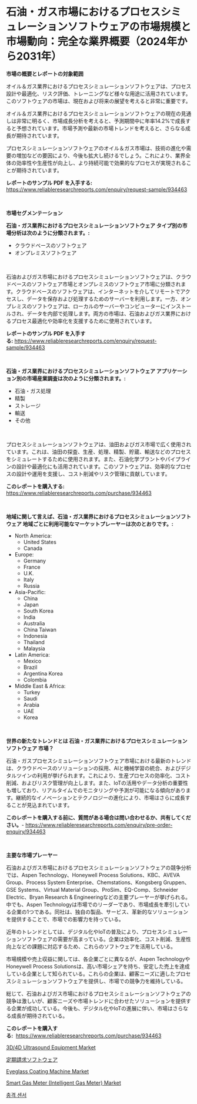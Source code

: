 <p><h1>石油・ガス市場におけるプロセスシミュレーションソフトウェアの市場規模と市場動向：完全な業界概要（2024年から2031年）</h1></p><p><strong>市場の概要とレポートの対象範囲</strong></p>
<p><p>オイル＆ガス業界におけるプロセスシミュレーションソフトウェアは、プロセス設計や最適化、リスク評価、トレーニングなど様々な用途に活用されています。このソフトウェアの市場は、現在および将来の展望を考えると非常に重要です。</p><p>オイル＆ガス業界におけるプロセスシミュレーションソフトウェアの現在の見通しは非常に明るく、市場成長分析を考えると、予測期間中に年率14.2%で成長すると予想されています。市場予測や最新の市場トレンドを考えると、さらなる成長が期待されています。</p><p>プロセスシミュレーションソフトウェアのオイル＆ガス市場は、技術の進化や需要の増加などの要因により、今後も拡大し続けるでしょう。これにより、業界全体の効率性や生産性が向上し、より持続可能で効果的なプロセスが実現されることが期待されています。</p></p>
<p><strong>レポートのサンプル PDF を入手する:</strong> <a href="https://www.reliableresearchreports.com/enquiry/request-sample/934463">https://www.reliableresearchreports.com/enquiry/request-sample/934463</a></p>
<p>&nbsp;</p>
<p><strong>市場セグメンテーション</strong></p>
<p><strong>石油・ガス業界におけるプロセスシミュレーションソフトウェア タイプ別の市場分析は次のように分類されます。:</strong></p>
<p><ul><li>クラウドベースのソフトウェア</li><li>オンプレミスソフトウェア</li></ul></p>
<p>&nbsp;</p>
<p><p>石油およびガス市場におけるプロセスシミュレーションソフトウェアは、クラウドベースのソフトウェア市場とオンプレミスのソフトウェア市場に分類されます。クラウドベースのソフトウェアは、インターネットを介してリモートでアクセスし、データを保存および処理するためのサーバーを利用します。一方、オンプレミスのソフトウェアは、ローカルのサーバーやコンピューターにインストールされ、データを内部で処理します。両方の市場は、石油およびガス業界におけるプロセス最適化や効率化を支援するために使用されています。</p></p>
<p><strong>レポートのサンプル PDF を入手する:</strong>&nbsp;<a href="https://www.reliableresearchreports.com/enquiry/request-sample/934463">https://www.reliableresearchreports.com/enquiry/request-sample/934463</a></p>
<p>&nbsp;</p>
<p><strong> 石油・ガス業界におけるプロセスシミュレーションソフトウェア アプリケーション別の市場産業調査は次のように分類されます。:</strong></p>
<p><ul><li>石油・ガス処理</li><li>精製</li><li>ストレージ</li><li>輸送</li><li>その他</li></ul></p>
<p>&nbsp;</p>
<p><p>プロセスシミュレーションソフトウェアは、油田およびガス市場で広く使用されています。これは、油田の探査、生産、処理、精製、貯蔵、輸送などのプロセスをシミュレートするために使用されます。また、石油化学プラントやパイプラインの設計や最適化にも活用されています。このソフトウェアは、効率的なプロセスの設計や運用を支援し、コスト削減やリスク管理に貢献しています。</p></p>
<p><strong>このレポートを購入する:</strong>&nbsp; <a href="https://www.reliableresearchreports.com/purchase/934463">https://www.reliableresearchreports.com/purchase/934463</a></p>
<p>&nbsp;</p>
<p><strong>地域に関して言えば、石油・ガス業界におけるプロセスシミュレーションソフトウェア 地域ごとに利用可能なマーケットプレーヤーは次のとおりです。:</strong></p>
<p><ul>
    <li>
        North America:
        <ul>
            <li>United States</li>
            <li>Canada</li>
        </ul>
    </li>
    <li>
        Europe:
        <ul>
            <li>Germany</li>
            <li>France</li>
            <li>U.K.</li>
            <li>Italy</li>
            <li>Russia</li>
        </ul>
    </li>
    <li>
        Asia-Pacific:
        <ul>
            <li>China</li>
            <li>Japan</li>
            <li>South Korea</li>
            <li>India</li>
            <li>Australia</li>
            <li>China Taiwan</li>
            <li>Indonesia</li>
            <li>Thailand</li>
            <li>Malaysia</li>
        </ul>
    </li>
    <li>
        Latin America:
        <ul>
            <li>Mexico</li>
            <li>Brazil</li>
            <li>Argentina Korea</li>
            <li>Colombia</li>
        </ul>
    </li>
    <li>
        Middle East & Africa:
        <ul>
            <li>Turkey</li>
            <li>Saudi</li>
            <li>Arabia</li>
            <li>UAE</li>
            <li>Korea</li>
        </ul>
    </li>
    </ul></p>
<p>&nbsp;</p>
<p><strong>世界の新たなトレンドとは 石油・ガス業界におけるプロセスシミュレーションソフトウェア 市場？</strong></p>
<p><p>石油・ガスプロセスシミュレーションソフトウェア市場における最新のトレンドは、クラウドベースのソリューションの採用、AIと機械学習の統合、およびデジタルツインの利用が挙げられます。これにより、生産プロセスの効率化、コスト削減、およびリスク管理が向上します。また、IoTの活用やデータ分析の重要性も増しており、リアルタイムでのモニタリングや予測が可能になる傾向があります。継続的なイノベーションとテクノロジーの進化により、市場はさらに成長することが見込まれています。</p></p>
<p><strong>このレポートを購入する前に、質問がある場合は問い合わせるか、共有してください。</strong>- <a href="https://www.reliableresearchreports.com/enquiry/pre-order-enquiry/934463">https://www.reliableresearchreports.com/enquiry/pre-order-enquiry/934463</a></p>
<p>&nbsp;</p>
<p><strong>主要な市場プレーヤー</strong></p>
<p><p>石油およびガス市場におけるプロセスシミュレーションソフトウェアの競争分析では、Aspen Technology、Honeywell Process Solutions、KBC、AVEVA Group、Process System Enterprise、Chemstations、Kongsberg Gruppen、GSE Systems、Virtual Material Group、ProSim、EQ-Comp、Schneider Electric、Bryan Research & Engineeringなどの主要プレーヤーが挙げられる。中でも、Aspen Technologyは市場でのリーダーであり、市場成長を牽引している企業の1つである。同社は、独自の製品、サービス、革新的なソリューションを提供することで、市場での影響力を持っている。</p><p>近年のトレンドとしては、デジタル化やIoTの普及により、プロセスシミュレーションソフトウェアの需要が高まっている。企業は効率化、コスト削減、生産性向上などの課題に対応するため、これらのソフトウェアを活用している。</p><p>市場規模や売上収益に関しては、各企業ごとに異なるが、Aspen TechnologyやHoneywell Process Solutionsは、高い市場シェアを持ち、安定した売上を達成している企業として知られている。これらの企業は、顧客ニーズに適したプロセスシミュレーションソフトウェアを提供し、市場での競争力を維持している。</p><p>総じて、石油およびガス市場におけるプロセスシミュレーションソフトウェアの競争は激しいが、顧客ニーズや市場トレンドに合わせたソリューションを提供する企業が成功している。今後も、デジタル化やIoTの進展に伴い、市場はさらなる成長が期待されている。</p></p>
<p><strong>このレポートを購入する:</strong>&nbsp;&nbsp;<a href="https://www.reliableresearchreports.com/purchase/934463">https://www.reliableresearchreports.com/purchase/934463</a></p>
<p><p><a href="https://github.com/jodemen/Market-Research-Report-List-1/blob/main/3d4d-ultrasound-equipment-market.md">3D/4D Ultrasound Equipment Market</a></p><p><a href="https://medium.com/@keeganbarrows2023/%E7%B9%B0%E3%82%8A%E8%BF%94%E3%81%97%E8%AB%8B%E6%B1%82%E3%82%BD%E3%83%95%E3%83%88%E3%82%A6%E3%82%A7%E3%82%A2%E5%B8%82%E5%A0%B4%E3%81%AF-%E5%B8%82%E5%A0%B4%E3%82%B7%E3%82%A7%E3%82%A2-%E5%B8%82%E5%A0%B4%E5%8B%95%E5%90%91-%E5%B8%82%E5%A0%B4%E6%88%90%E9%95%B7%E3%81%AB%E9%96%A2%E3%81%99%E3%82%8B%E6%83%85%E5%A0%B1%E3%82%92%E6%8F%90%E4%BE%9B%E3%81%97%E3%81%BE%E3%81%99-kurikaeshi-seiky%C5%AB-sofutowea-shij%C5%8D-wa-shij%C5%8D-shiea-21e38e5f74d5">定期請求ソフトウェア</a></p><p><a href="https://flame-sidecar-702.notion.site/Eyeglass-Coating-Machine-Market-Size-Market-Trends-and-Growth-Outlook-forecasted-for-period-from-2-aaac9e87716747e5ae8f2e23f73649b2">Eyeglass Coating Machine Market</a></p><p><a href="https://full-wildebeest-80b.notion.site/Smart-Gas-Meter-Intelligent-Gas-Meter-Market-Size-Evaluating-its-Market-Trends-Growth-and-Proje-1b571c1081db44b98145c69c4c8693d9">Smart Gas Meter (Intelligent Gas Meter) Market</a></p><p><a href="https://medium.com/@lfonhkp36091444/%ED%86%B5%EA%B3%84%EB%9F%89-cagr-%EC%B6%94%EC%84%B8-2024-2030%EB%85%84%EC%9D%98-%EC%B6%A9%EA%B2%A9-%EC%84%BC%EC%84%9C-%EC%8B%9C%EC%9E%A5-%ED%81%AC%EA%B8%B0-0975af94b7ac">충격 센서</a></p></p>